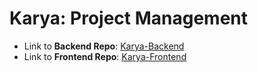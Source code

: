 # Karya: Project Management

- Link to **Backend Repo**: [Karya-Backend](https://github.com/maskeynihal/karya-backend)
- Link to **Frontend Repo**: [Karya-Frontend](https://github.com/maskeynihal/karya-frontend)

